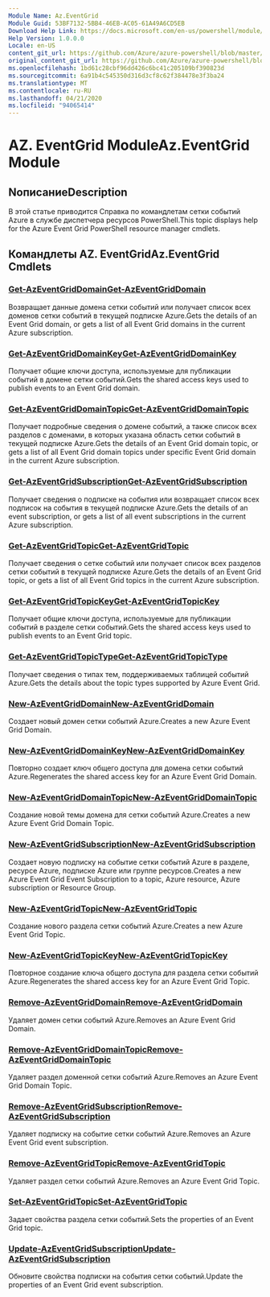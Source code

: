 ```yaml
---
Module Name: Az.EventGrid
Module Guid: 53BF7132-5BB4-46EB-AC05-61A49A6CD5EB
Download Help Link: https://docs.microsoft.com/en-us/powershell/module/az.eventgrid
Help Version: 1.0.0.0
Locale: en-US
content_git_url: https://github.com/Azure/azure-powershell/blob/master/src/EventGrid/EventGrid/help/Az.EventGrid.md
original_content_git_url: https://github.com/Azure/azure-powershell/blob/master/src/EventGrid/EventGrid/help/Az.EventGrid.md
ms.openlocfilehash: 1bd61c28cbf96dd426c6bc41c205109bf390823d
ms.sourcegitcommit: 6a91b4c545350d316d3cf8c62f384478e3f3ba24
ms.translationtype: MT
ms.contentlocale: ru-RU
ms.lasthandoff: 04/21/2020
ms.locfileid: "94065414"
---
```

# <span data-ttu-id="20ff6-101">AZ. EventGrid Module</span><span class="sxs-lookup"><span data-stu-id="20ff6-101">Az.EventGrid Module</span></span>
## <span data-ttu-id="20ff6-102">Nописание</span><span class="sxs-lookup"><span data-stu-id="20ff6-102">Description</span></span>
<span data-ttu-id="20ff6-103">В этой статье приводится Справка по командлетам сетки событий Azure в службе диспетчера ресурсов PowerShell.</span><span class="sxs-lookup"><span data-stu-id="20ff6-103">This topic displays help for the Azure Event Grid PowerShell resource manager cmdlets.</span></span>

## <span data-ttu-id="20ff6-104">Командлеты AZ. EventGrid</span><span class="sxs-lookup"><span data-stu-id="20ff6-104">Az.EventGrid Cmdlets</span></span>
### [<span data-ttu-id="20ff6-105">Get-AzEventGridDomain</span><span class="sxs-lookup"><span data-stu-id="20ff6-105">Get-AzEventGridDomain</span></span>](Get-AzEventGridDomain.md)
<span data-ttu-id="20ff6-106">Возвращает данные домена сетки событий или получает список всех доменов сетки событий в текущей подписке Azure.</span><span class="sxs-lookup"><span data-stu-id="20ff6-106">Gets the details of an Event Grid domain, or gets a list of all Event Grid domains in the current Azure subscription.</span></span>

### [<span data-ttu-id="20ff6-107">Get-AzEventGridDomainKey</span><span class="sxs-lookup"><span data-stu-id="20ff6-107">Get-AzEventGridDomainKey</span></span>](Get-AzEventGridDomainKey.md)
<span data-ttu-id="20ff6-108">Получает общие ключи доступа, используемые для публикации событий в домене сетки событий.</span><span class="sxs-lookup"><span data-stu-id="20ff6-108">Gets the shared access keys used to publish events to an Event Grid domain.</span></span>

### [<span data-ttu-id="20ff6-109">Get-AzEventGridDomainTopic</span><span class="sxs-lookup"><span data-stu-id="20ff6-109">Get-AzEventGridDomainTopic</span></span>](Get-AzEventGridDomainTopic.md)
<span data-ttu-id="20ff6-110">Получает подробные сведения о домене событий, а также список всех разделов с доменами, в которых указана область сетки событий в текущей подписке Azure.</span><span class="sxs-lookup"><span data-stu-id="20ff6-110">Gets the details of an Event Grid domain topic, or gets a list of all Event Grid domain topics under specific Event Grid domain in the current Azure subscription.</span></span>

### [<span data-ttu-id="20ff6-111">Get-AzEventGridSubscription</span><span class="sxs-lookup"><span data-stu-id="20ff6-111">Get-AzEventGridSubscription</span></span>](Get-AzEventGridSubscription.md)
<span data-ttu-id="20ff6-112">Получает сведения о подписке на события или возвращает список всех подписок на события в текущей подписке Azure.</span><span class="sxs-lookup"><span data-stu-id="20ff6-112">Gets the details of an event subscription, or gets a list of all event subscriptions in the current Azure subscription.</span></span>

### [<span data-ttu-id="20ff6-113">Get-AzEventGridTopic</span><span class="sxs-lookup"><span data-stu-id="20ff6-113">Get-AzEventGridTopic</span></span>](Get-AzEventGridTopic.md)
<span data-ttu-id="20ff6-114">Получает сведения о сетке событий или получает список всех разделов сетки событий в текущей подписке Azure.</span><span class="sxs-lookup"><span data-stu-id="20ff6-114">Gets the details of an Event Grid topic, or gets a list of all Event Grid topics in the current Azure subscription.</span></span>

### [<span data-ttu-id="20ff6-115">Get-AzEventGridTopicKey</span><span class="sxs-lookup"><span data-stu-id="20ff6-115">Get-AzEventGridTopicKey</span></span>](Get-AzEventGridTopicKey.md)
<span data-ttu-id="20ff6-116">Получает общие ключи доступа, используемые для публикации событий в разделе сетки событий.</span><span class="sxs-lookup"><span data-stu-id="20ff6-116">Gets the shared access keys used to publish events to an Event Grid topic.</span></span>

### [<span data-ttu-id="20ff6-117">Get-AzEventGridTopicType</span><span class="sxs-lookup"><span data-stu-id="20ff6-117">Get-AzEventGridTopicType</span></span>](Get-AzEventGridTopicType.md)
<span data-ttu-id="20ff6-118">Получает сведения о типах тем, поддерживаемых таблицей событий Azure.</span><span class="sxs-lookup"><span data-stu-id="20ff6-118">Gets the details about the topic types supported by Azure Event Grid.</span></span>

### [<span data-ttu-id="20ff6-119">New-AzEventGridDomain</span><span class="sxs-lookup"><span data-stu-id="20ff6-119">New-AzEventGridDomain</span></span>](New-AzEventGridDomain.md)
<span data-ttu-id="20ff6-120">Создает новый домен сетки событий Azure.</span><span class="sxs-lookup"><span data-stu-id="20ff6-120">Creates a new Azure Event Grid Domain.</span></span>

### [<span data-ttu-id="20ff6-121">New-AzEventGridDomainKey</span><span class="sxs-lookup"><span data-stu-id="20ff6-121">New-AzEventGridDomainKey</span></span>](New-AzEventGridDomainKey.md)
<span data-ttu-id="20ff6-122">Повторно создает ключ общего доступа для домена сетки событий Azure.</span><span class="sxs-lookup"><span data-stu-id="20ff6-122">Regenerates the shared access key for an Azure Event Grid Domain.</span></span>

### [<span data-ttu-id="20ff6-123">New-AzEventGridDomainTopic</span><span class="sxs-lookup"><span data-stu-id="20ff6-123">New-AzEventGridDomainTopic</span></span>](New-AzEventGridDomainTopic.md)
<span data-ttu-id="20ff6-124">Создание новой темы домена для сетки событий Azure.</span><span class="sxs-lookup"><span data-stu-id="20ff6-124">Creates a new Azure Event Grid Domain Topic.</span></span>

### [<span data-ttu-id="20ff6-125">New-AzEventGridSubscription</span><span class="sxs-lookup"><span data-stu-id="20ff6-125">New-AzEventGridSubscription</span></span>](New-AzEventGridSubscription.md)
<span data-ttu-id="20ff6-126">Создает новую подписку на событие сетки событий Azure в разделе, ресурсе Azure, подписке Azure или группе ресурсов.</span><span class="sxs-lookup"><span data-stu-id="20ff6-126">Creates a new Azure Event Grid Event Subscription to a topic, Azure resource, Azure subscription or Resource Group.</span></span>

### [<span data-ttu-id="20ff6-127">New-AzEventGridTopic</span><span class="sxs-lookup"><span data-stu-id="20ff6-127">New-AzEventGridTopic</span></span>](New-AzEventGridTopic.md)
<span data-ttu-id="20ff6-128">Создание нового раздела сетки событий Azure.</span><span class="sxs-lookup"><span data-stu-id="20ff6-128">Creates a new Azure Event Grid Topic.</span></span>

### [<span data-ttu-id="20ff6-129">New-AzEventGridTopicKey</span><span class="sxs-lookup"><span data-stu-id="20ff6-129">New-AzEventGridTopicKey</span></span>](New-AzEventGridTopicKey.md)
<span data-ttu-id="20ff6-130">Повторное создание ключа общего доступа для раздела сетки событий Azure.</span><span class="sxs-lookup"><span data-stu-id="20ff6-130">Regenerates the shared access key for an Azure Event Grid Topic.</span></span>

### [<span data-ttu-id="20ff6-131">Remove-AzEventGridDomain</span><span class="sxs-lookup"><span data-stu-id="20ff6-131">Remove-AzEventGridDomain</span></span>](Remove-AzEventGridDomain.md)
<span data-ttu-id="20ff6-132">Удаляет домен сетки событий Azure.</span><span class="sxs-lookup"><span data-stu-id="20ff6-132">Removes an Azure Event Grid Domain.</span></span>

### [<span data-ttu-id="20ff6-133">Remove-AzEventGridDomainTopic</span><span class="sxs-lookup"><span data-stu-id="20ff6-133">Remove-AzEventGridDomainTopic</span></span>](Remove-AzEventGridDomainTopic.md)
<span data-ttu-id="20ff6-134">Удаляет раздел доменной сетки событий Azure.</span><span class="sxs-lookup"><span data-stu-id="20ff6-134">Removes an Azure Event Grid Domain Topic.</span></span>

### [<span data-ttu-id="20ff6-135">Remove-AzEventGridSubscription</span><span class="sxs-lookup"><span data-stu-id="20ff6-135">Remove-AzEventGridSubscription</span></span>](Remove-AzEventGridSubscription.md)
<span data-ttu-id="20ff6-136">Удаляет подписку на событие сетки событий Azure.</span><span class="sxs-lookup"><span data-stu-id="20ff6-136">Removes an Azure Event Grid event subscription.</span></span>

### [<span data-ttu-id="20ff6-137">Remove-AzEventGridTopic</span><span class="sxs-lookup"><span data-stu-id="20ff6-137">Remove-AzEventGridTopic</span></span>](Remove-AzEventGridTopic.md)
<span data-ttu-id="20ff6-138">Удаляет раздел сетки событий Azure.</span><span class="sxs-lookup"><span data-stu-id="20ff6-138">Removes an Azure Event Grid Topic.</span></span>

### [<span data-ttu-id="20ff6-139">Set-AzEventGridTopic</span><span class="sxs-lookup"><span data-stu-id="20ff6-139">Set-AzEventGridTopic</span></span>](Set-AzEventGridTopic.md)
<span data-ttu-id="20ff6-140">Задает свойства раздела сетки событий.</span><span class="sxs-lookup"><span data-stu-id="20ff6-140">Sets the properties of an Event Grid topic.</span></span>

### [<span data-ttu-id="20ff6-141">Update-AzEventGridSubscription</span><span class="sxs-lookup"><span data-stu-id="20ff6-141">Update-AzEventGridSubscription</span></span>](Update-AzEventGridSubscription.md)
<span data-ttu-id="20ff6-142">Обновите свойства подписки на события сетки событий.</span><span class="sxs-lookup"><span data-stu-id="20ff6-142">Update the properties of an Event Grid event subscription.</span></span>

